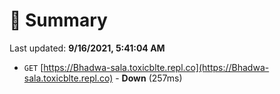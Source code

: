 # 📖 Summary
Last updated: **9/16/2021, 5:41:04 AM**

- `GET` [https://Bhadwa-sala.toxicblte.repl.co](https://Bhadwa-sala.toxicblte.repl.co) - **Down** (257ms)
